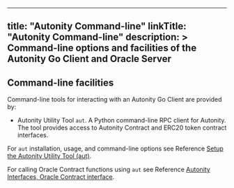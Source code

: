 
---
title: "Autonity Command-line"
linkTitle: "Autonity Command-line"
description: >
  Command-line options and facilities of the Autonity Go Client and Oracle Server
---

## Command-line facilities

Command-line tools for interacting with an Autonity Go Client are provided by:

- Autonity Utility Tool `aut`. A Python command-line RPC client for Autonity. The tool provides access to Autonity Contract and ERC20 token contract interfaces.

<!-- - Autonity NodeJS Console. A Node.JS JavaScript runtime environment for executing RPC calls. Autonity NodeJS console provides access to Ethereum Web3 Namespace and Autonity Contract interfaces. -->

For `aut` installation, usage, and command-line options see Reference [Setup the Autonity Utility Tool (aut)](/account-holders/setup-aut/).

For calling Oracle Contract functions using `aut` see Reference [Autonity Interfaces, Oracle Contract interface](/reference/api/oracle/).
